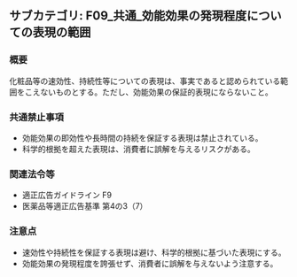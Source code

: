 ## サブカテゴリ: F09_共通_効能効果の発現程度についての表現の範囲

### 概要
化粧品等の速効性、持続性等についての表現は、事実であると認められている範囲をこえないものとする。ただし、効能効果の保証的表現にならないこと。

### 共通禁止事項
- 効能効果の即効性や長時間の持続を保証する表現は禁止されている。
- 科学的根拠を超えた表現は、消費者に誤解を与えるリスクがある。

### 関連法令等
- 適正広告ガイドライン F9
- 医薬品等適正広告基準 第4の3（7）

### 注意点
- 速効性や持続性を保証する表現は避け、科学的根拠に基づいた表現にする。
- 効能効果の発現程度を誇張せず、消費者に誤解を与えないよう注意する。

